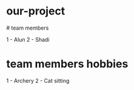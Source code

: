 # our-project

# team members

1 - Alun
2 - Shadi

# team members hobbies

1 - Archery
2 - Cat sitting
